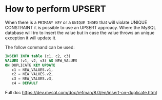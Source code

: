 # How to perform UPSERT

When there is a `PRIMARY KEY` or a `UNIQUE INDEX` that will violate UNIQUE CONSTRAINT it is possible to use an UPSERT approacy. Where the MySQL database will tro to insert the value but in case the value throws an unique exception it will update it. 

The follow command can be used:

```sql
INSERT INTO table (c1, c2, c3)
VALUES (v1, v2, v3) AS NEW_VALUES
ON DUPLICATE KEY UPDATE
   c1 = NEW_VALUES.v1, 
   c2 = NEW_VALUES.v2,
   c3 = NEW_VALUES.v3,
   c4 = DEFAULT
```

Full doc https://dev.mysql.com/doc/refman/8.0/en/insert-on-duplicate.html